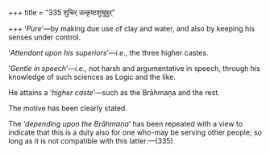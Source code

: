 +++
title = "335 शुचिर् उत्कृष्टशुश्रूषुर्"

+++
‘*Pure*’—by making due use of clay and water, and also by keeping his
senses under control.

‘*Attendant upon his superiors*’—*i.e*., the three higher castes.

‘*Gentle in speech*’—*i.e*., not harsh and argumentative in speech,
through his knowledge of such sciences as Logic and the like.

He attains a ‘*higher caste*’—such as the Brāhmaṇa and the rest.

The motive has been clearly stated.

The ‘*depending upon the Brāhmaṇa*’ has been repeated with a view to
indicate that this is a duty also for one who-may be serving other
people; so long as it is not compatible with this latter.—(335)


